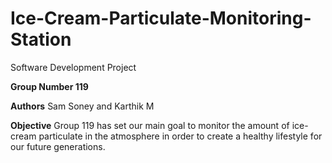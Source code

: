 # Ice-Cream-Particulate-Monitoring-Station
Software Development Project

**Group Number 119**

**Authors** 
Sam Soney and Karthik M

**Objective**
Group 119 has set our main goal to monitor the amount of ice-cream particulate in the atmosphere in order to create a healthy lifestyle for our future generations.
